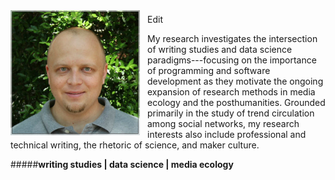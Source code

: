 <img src="./images/headshot1_medium.jpg" align="left" style="display:inline;margin:8px 12px 6px 0px;"/>

Edit

My research investigates the intersection of writing studies and data science paradigms---focusing on the importance of programming and software development as they motivate the ongoing expansion of research methods in media ecology and the posthumanities. Grounded primarily in the study of trend circulation among social networks, my research interests also include professional and technical writing, the rhetoric of science, and maker culture.  

#####**writing studies | data science | media ecology**

